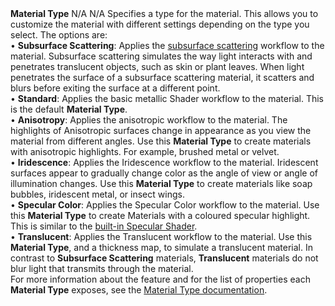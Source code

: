 <tr>
<td><strong>Material Type</strong></td>
<td>N/A</td>
<td>N/A</td>
<td>Specifies a type for the material. This allows you to customize the material with different settings depending on the type you select. The options are:<br/>&#8226; <strong>Subsurface Scattering</strong>: Applies the <a href="skin-and-diffusive-surfaces-subsurface-scattering.md">subsurface scattering</a> workflow to the material. Subsurface scattering simulates the way light interacts with and penetrates translucent objects, such as skin or plant leaves. When light penetrates the surface of a subsurface scattering material, it scatters and blurs before exiting the surface at a different point.<br/>&#8226; <strong>Standard</strong>: Applies the basic metallic Shader workflow to the material. This is the default <strong>Material Type</strong>.<br/>&#8226; <strong>Anisotropy</strong>: Applies the anisotropic workflow to the material. The highlights of Anisotropic surfaces change in appearance as you view the material from different angles. Use this <strong>Material Type</strong> to create materials with anisotropic highlights. For example, brushed metal or velvet.<br/>&#8226; <strong>Iridescence</strong>: Applies the Iridescence workflow to the material. Iridescent surfaces appear to gradually change color as the angle of view or angle of illumination changes. Use this <strong>Material Type</strong> to create materials like soap bubbles, iridescent metal, or insect wings.<br/>&#8226; <strong>Specular Color</strong>: Applies the Specular Color workflow to the material. Use this <strong>Material Type</strong> to create Materials with a coloured specular highlight. This is similar to the <a href="https://docs.unity3d.com/Manual/StandardShaderMaterialParameterSpecular.html">built-in Specular Shader</a>.<br/>&#8226; <strong>Translucent</strong>: Applies the Translucent workflow to the material. Use this <strong>Material Type</strong>, and a thickness map, to simulate a translucent material. In contrast to <strong>Subsurface Scattering</strong> materials, <strong>Translucent</strong> materials do not blur light that transmits through the material.<br/>For more information about the feature and for the list of properties each <strong>Material Type</strong> exposes, see the <a href="Material-Type.md">Material Type documentation</a>.  </td>
</tr>
